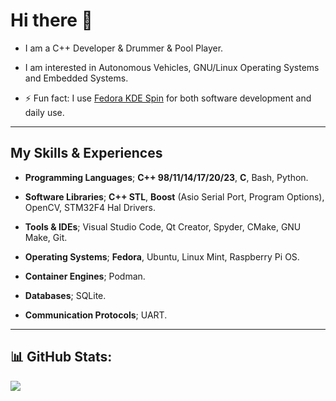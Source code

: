 # Hi there 👋

+ I am a C++ Developer & Drummer & Pool Player.
  
+ I am interested in Autonomous Vehicles, GNU/Linux Operating Systems and Embedded Systems.
  
+ ⚡ Fun fact: I use [Fedora KDE Spin](https://spins.fedoraproject.org/en/kde/) for both software development and daily use.

---

## My Skills & Experiences

+ **Programming Languages**; **C++ 98/11/14/17/20/23**, **C**, Bash, Python.
  
+ **Software Libraries**; **C++ STL**, **Boost** (Asio Serial Port, Program Options), OpenCV, STM32F4 Hal Drivers.
  
+ **Tools & IDEs**; Visual Studio Code, Qt Creator, Spyder, CMake, GNU Make, Git.
  
+ **Operating Systems**; **Fedora**, Ubuntu, Linux Mint, Raspberry Pi OS.
  
+ **Container Engines**; Podman.
  
+ **Databases**; SQLite.
  
+ **Communication Protocols**; UART.

---

## 📊 GitHub Stats:

![](https://github-readme-stats.vercel.app/api/top-langs/?username=oguztoraman&theme=github_dark&hide_border=false&include_all_commits=true&count_private=false&layout=compact)
